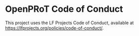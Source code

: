 # OpenPRoT Code of Conduct

This project uses the LF Projects Code of Conduct, available at https://lfprojects.org/policies/code-of-conduct/.
